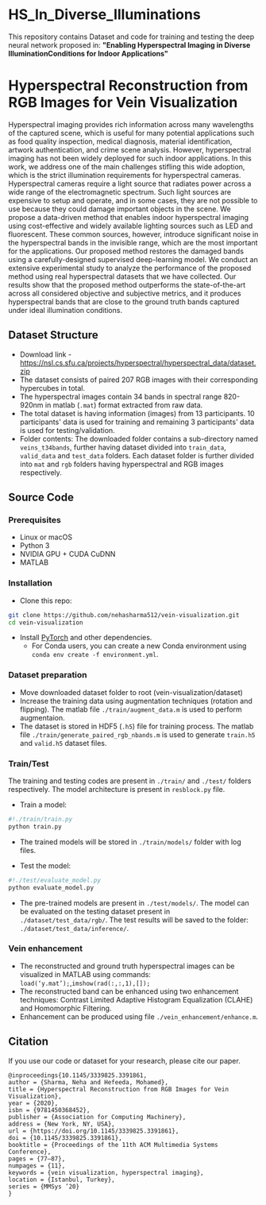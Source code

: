 # HS_In_Diverse_Illuminations
This repository contains Dataset and code for training and testing the deep neural network proposed in:
**"Enabling Hyperspectral Imaging in Diverse IlluminationConditions for Indoor Applications"**

# Hyperspectral Reconstruction from RGB Images for Vein Visualization
Hyperspectral imaging provides rich information across many wavelengths of the captured scene, which is useful for many potential applications such as food quality inspection, medical diagnosis, material identification, artwork authentication, and crime scene analysis. However, hyperspectral imaging has not been widely deployed for such indoor applications. In this work, we address one of the main challenges stifling this wide adoption, which is the strict illumination requirements for hyperspectral cameras. Hyperspectral cameras require a light source that radiates power across a wide range of the electromagnetic spectrum. Such light sources are expensive to setup and operate, and in some cases, they are not possible to use because they could damage important objects in the scene. We propose a data-driven method that enables indoor hyperspectral imaging using cost-effective and widely available lighting sources such as LED and fluorescent. These common sources, however, introduce significant noise in the hyperspectral bands in the invisible range, which are the most important for the applications. Our proposed method restores the damaged bands using a carefully-designed supervised deep-learning model. We conduct an extensive experimental study to analyze the performance of the proposed method using real hyperspectral datasets that we have collected. Our results show that the proposed method outperforms the state-of-the-art across all considered objective and subjective metrics, and it produces hyperspectral bands that are close to the ground truth bands captured under ideal illumination conditions.

## Dataset Structure
- Download link -  https://nsl.cs.sfu.ca/projects/hyperspectral/hyperspectral_data/dataset.zip
- The dataset consists of paired 207 RGB images with their corresponding hypercubes in total.
- The hyperspectral images contain 34 bands in spectral range 820-920nm in matlab (`.mat`) format extracted from raw data.
- The total dataset is having information (images) from 13 participants. 10 participants' data is used for training and remaining 3 participants' data is used for testing/validation.
- Folder contents: The downloaded folder contains a sub-directory named `veins_t34bands`, further having dataset divided into `train_data`, `valid_data` and `test_data` folders. Each dataset folder is further divided into `mat` and `rgb` folders having hyperspectral and RGB images respectively.

## Source Code
### Prerequisites
- Linux or macOS
- Python 3
- NVIDIA GPU + CUDA CuDNN
- MATLAB

### Installation
- Clone this repo:
```bash
git clone https://github.com/nehasharma512/vein-visualization.git
cd vein-visualization
```
- Install [PyTorch](http://pytorch.org) and other dependencies.
  - For Conda users, you can create a new Conda environment using `conda env create -f environment.yml`.

### Dataset preparation
- Move downloaded dataset folder to root (vein-visualization/dataset)
- Increase the training data using augmentation techniques (rotation and flipping). The matlab file `./train/augment_data.m` is used to perform augmentaion.
- The dataset is stored in HDF5 (`.h5`) file for training process. The matlab file `./train/generate_paired_rgb_nbands.m` is used to generate `train.h5` and `valid.h5` dataset files.

### Train/Test  
The training and testing codes are present in `./train/` and `./test/` folders respectively. The model architecture is present in `resblock.py` file.
- Train a model:
```bash
#!./train/train.py
python train.py
```
- The trained models will be stored in `./train/models/` folder with log files. 

- Test the model:
```bash
#!./test/evaluate_model.py
python evaluate_model.py
```
- The pre-trained models are present in `./test/models/`. The model can be evaluated on the testing dataset present in `./dataset/test_data/rgb/`. The test results will be saved to the folder: `./dataset/test_data/inference/`.

### Vein enhancement
- The reconstructed and ground truth hyperspectral images can be visualized in MATLAB using commands: `load(‘y.mat’);`,`imshow(rad(:,:,1),[]);`
- The reconstructed band can be enhanced using two enhancement techniques: Contrast Limited Adaptive Histogram Equalization (CLAHE) and Homomorphic Filtering.
- Enhancement can be produced using file `./vein_enhancement/enhance.m`.

## Citation
If you use our code or dataset for your research, please cite our paper.
```
@inproceedings{10.1145/3339825.3391861,
author = {Sharma, Neha and Hefeeda, Mohamed},
title = {Hyperspectral Reconstruction from RGB Images for Vein Visualization},
year = {2020},
isbn = {9781450368452},
publisher = {Association for Computing Machinery},
address = {New York, NY, USA},
url = {https://doi.org/10.1145/3339825.3391861},
doi = {10.1145/3339825.3391861},
booktitle = {Proceedings of the 11th ACM Multimedia Systems Conference},
pages = {77–87},
numpages = {11},
keywords = {vein visualization, hyperspectral imaging},
location = {Istanbul, Turkey},
series = {MMSys ’20}
}

```

